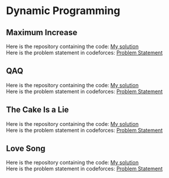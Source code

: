 # Dynamic Programming
## Maximum Increase
Here is the repository containing the code: [My solution](https://github.com/HariAakash646/CompetitiveProgramming/blob/main/DynamicProgramming/maximum_increase.py)   
Here is the problem statement in codeforces: [Problem Statement](https://codeforces.com/problemset/problem/702/A)
## QAQ
Here is the repository containing the code: [My solution](https://github.com/HariAakash646/CompetitiveProgramming/blob/main/DynamicProgramming/QAQ.py)     
Here is the problem statement in codeforces: [Problem Statement](https://codeforces.com/problemset/problem/894/A)
## The Cake Is a Lie
Here is the repository containing the code: [My solution](https://github.com/HariAakash646/CompetitiveProgramming/blob/main/DynamicProgramming/table_navigation.py)      
Here is the problem statement in codeforces: [Problem Statement](https://codeforces.com/problemset/problem/1519/B)
## Love Song
Here is the repository containing the code: [My solution](https://github.com/HariAakash646/CompetitiveProgramming/blob/main/DynamicProgramming/love_song.py)      
Here is the problem statement in codeforces: [Problem Statement](https://codeforces.com/problemset/problem/1539/B)

